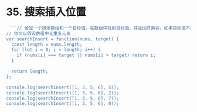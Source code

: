 # 35. 搜索插入位置

```js
 ```// 给定一个排序数组和一个目标值，在数组中找到目标值，并返回其索引。如果目标值不存在于数组中，返回它将会被按顺序插入的位置。
// 你可以假设数组中无重复元素
var searchInsert = function(nums, target) {
  const length = nums.length;
  for (let i = 0; i < length; i++) {
    if (nums[i] === target || nums[i] > target) return i;
  }

  return length;
};

console.log(searchInsert([1, 3, 5, 6], 5));
console.log(searchInsert([1, 3, 5, 6], 2));
console.log(searchInsert([1, 3, 5, 6], 7));
console.log(searchInsert([1, 3, 5, 6], 0));
